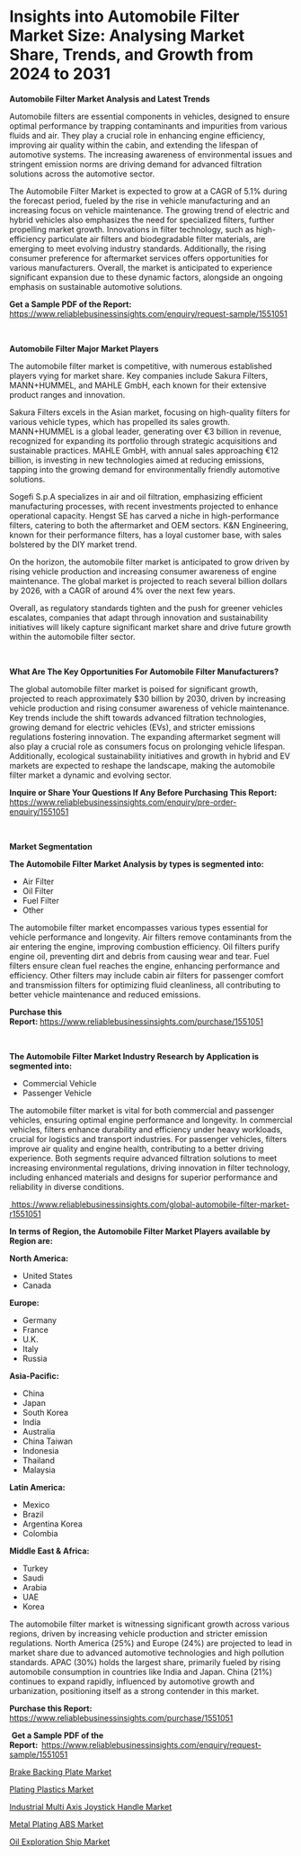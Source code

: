 <p><h1>Insights into Automobile Filter Market Size: Analysing Market Share, Trends, and Growth from 2024 to 2031</h1></p><p><strong>Automobile Filter Market Analysis and Latest Trends</strong></p>
<p><p>Automobile filters are essential components in vehicles, designed to ensure optimal performance by trapping contaminants and impurities from various fluids and air. They play a crucial role in enhancing engine efficiency, improving air quality within the cabin, and extending the lifespan of automotive systems. The increasing awareness of environmental issues and stringent emission norms are driving demand for advanced filtration solutions across the automotive sector.</p><p>The Automobile Filter Market is expected to grow at a CAGR of 5.1% during the forecast period, fueled by the rise in vehicle manufacturing and an increasing focus on vehicle maintenance. The growing trend of electric and hybrid vehicles also emphasizes the need for specialized filters, further propelling market growth. Innovations in filter technology, such as high-efficiency particulate air filters and biodegradable filter materials, are emerging to meet evolving industry standards. Additionally, the rising consumer preference for aftermarket services offers opportunities for various manufacturers. Overall, the market is anticipated to experience significant expansion due to these dynamic factors, alongside an ongoing emphasis on sustainable automotive solutions.</p></p>
<p><strong>Get a Sample PDF of the Report:&nbsp;</strong> <a href="https://www.reliablebusinessinsights.com/enquiry/request-sample/1551051?utm_campaign=84&utm_medium=2&utm_source=Github&utm_content=ia&utm_term=01112024&utm_id=automobile-filter">https://www.reliablebusinessinsights.com/enquiry/request-sample/1551051</a></p>
<p>&nbsp;</p>
<p><strong>Automobile Filter Major Market Players</strong></p>
<p><p>The automobile filter market is competitive, with numerous established players vying for market share. Key companies include Sakura Filters, MANN+HUMMEL, and MAHLE GmbH, each known for their extensive product ranges and innovation.</p><p>Sakura Filters excels in the Asian market, focusing on high-quality filters for various vehicle types, which has propelled its sales growth. MANN+HUMMEL is a global leader, generating over €3 billion in revenue, recognized for expanding its portfolio through strategic acquisitions and sustainable practices. MAHLE GmbH, with annual sales approaching €12 billion, is investing in new technologies aimed at reducing emissions, tapping into the growing demand for environmentally friendly automotive solutions.</p><p>Sogefi S.p.A specializes in air and oil filtration, emphasizing efficient manufacturing processes, with recent investments projected to enhance operational capacity. Hengst SE has carved a niche in high-performance filters, catering to both the aftermarket and OEM sectors. K&N Engineering, known for their performance filters, has a loyal customer base, with sales bolstered by the DIY market trend.</p><p>On the horizon, the automobile filter market is anticipated to grow driven by rising vehicle production and increasing consumer awareness of engine maintenance. The global market is projected to reach several billion dollars by 2026, with a CAGR of around 4% over the next few years.</p><p>Overall, as regulatory standards tighten and the push for greener vehicles escalates, companies that adapt through innovation and sustainability initiatives will likely capture significant market share and drive future growth within the automobile filter sector.</p></p>
<p>&nbsp;</p>
<p><strong>What Are The Key Opportunities For Automobile Filter Manufacturers?</strong></p>
<p><p>The global automobile filter market is poised for significant growth, projected to reach approximately $30 billion by 2030, driven by increasing vehicle production and rising consumer awareness of vehicle maintenance. Key trends include the shift towards advanced filtration technologies, growing demand for electric vehicles (EVs), and stricter emissions regulations fostering innovation. The expanding aftermarket segment will also play a crucial role as consumers focus on prolonging vehicle lifespan. Additionally, ecological sustainability initiatives and growth in hybrid and EV markets are expected to reshape the landscape, making the automobile filter market a dynamic and evolving sector.</p></p>
<p><strong>Inquire or Share Your Questions If Any Before Purchasing This Report:</strong> <a href="https://www.reliablebusinessinsights.com/enquiry/pre-order-enquiry/1551051?utm_campaign=84&utm_medium=2&utm_source=Github&utm_content=ia&utm_term=01112024&utm_id=automobile-filter">https://www.reliablebusinessinsights.com/enquiry/pre-order-enquiry/1551051</a></p>
<p>&nbsp;</p>
<p><strong>Market Segmentation</strong></p>
<p><strong>The Automobile Filter Market Analysis by types is segmented into:</strong></p>
<p><ul><li>Air Filter</li><li>Oil Filter</li><li>Fuel Filter</li><li>Other</li></ul></p>
<p><p>The automobile filter market encompasses various types essential for vehicle performance and longevity. Air filters remove contaminants from the air entering the engine, improving combustion efficiency. Oil filters purify engine oil, preventing dirt and debris from causing wear and tear. Fuel filters ensure clean fuel reaches the engine, enhancing performance and efficiency. Other filters may include cabin air filters for passenger comfort and transmission filters for optimizing fluid cleanliness, all contributing to better vehicle maintenance and reduced emissions.</p></p>
<p><strong>Purchase this Report:&nbsp;</strong><a href="https://www.reliablebusinessinsights.com/purchase/1551051?utm_campaign=84&utm_medium=2&utm_source=Github&utm_content=ia&utm_term=01112024&utm_id=automobile-filter">https://www.reliablebusinessinsights.com/purchase/1551051</a></p>
<p>&nbsp;</p>
<p><strong>The Automobile Filter Market Industry Research by Application is segmented into:</strong></p>
<p><ul><li>Commercial Vehicle</li><li>Passenger Vehicle</li></ul></p>
<p><p>The automobile filter market is vital for both commercial and passenger vehicles, ensuring optimal engine performance and longevity. In commercial vehicles, filters enhance durability and efficiency under heavy workloads, crucial for logistics and transport industries. For passenger vehicles, filters improve air quality and engine health, contributing to a better driving experience. Both segments require advanced filtration solutions to meet increasing environmental regulations, driving innovation in filter technology, including enhanced materials and designs for superior performance and reliability in diverse conditions.</p></p>
<p><a href="https://www.reliablebusinessinsights.com/global-automobile-filter-market-r1551051?utm_campaign=84&utm_medium=2&utm_source=Github&utm_content=ia&utm_term=01112024&utm_id=automobile-filter">&nbsp;https://www.reliablebusinessinsights.com/global-automobile-filter-market-r1551051</a></p>
<p><strong>In terms of Region, the Automobile Filter Market Players available by Region are:</strong></p>
<p>
    <p> <strong> North America: </strong>
        <ul>
            <li>United States</li>
            <li>Canada</li>
        </ul>
        </p> 
    <p> <strong> Europe: </strong>
        <ul>
            <li>Germany</li>
            <li>France</li>
            <li>U.K.</li>
            <li>Italy</li>
            <li>Russia</li>
        </ul>
        </p> 
    <p> <strong> Asia-Pacific: </strong>
        <ul>
            <li>China</li>
            <li>Japan</li>
            <li>South Korea</li>
            <li>India</li>
            <li>Australia</li>
            <li>China Taiwan</li>
            <li>Indonesia</li>
            <li>Thailand</li>
            <li>Malaysia</li>
        </ul>
        </p> 
    <p> <strong> Latin America: </strong>
        <ul>
            <li>Mexico</li>
            <li>Brazil</li>
            <li>Argentina Korea</li>
            <li>Colombia</li>
        </ul>
        </p> 
    <p> <strong> Middle East & Africa: </strong>
        <ul>
            <li>Turkey</li>
            <li>Saudi</li>
            <li>Arabia</li>
            <li>UAE</li>
            <li>Korea</li>
        </ul>
    </p>
    </p>
<p><p>The automobile filter market is witnessing significant growth across various regions, driven by increasing vehicle production and stricter emission regulations. North America (25%) and Europe (24%) are projected to lead in market share due to advanced automotive technologies and high pollution standards. APAC (30%) holds the largest share, primarily fueled by rising automobile consumption in countries like India and Japan. China (21%) continues to expand rapidly, influenced by automotive growth and urbanization, positioning itself as a strong contender in this market.</p></p>
<p><strong>Purchase this Report: </strong><a href="https://www.reliablebusinessinsights.com/purchase/1551051?utm_campaign=84&utm_medium=2&utm_source=Github&utm_content=ia&utm_term=01112024&utm_id=automobile-filter">https://www.reliablebusinessinsights.com/purchase/1551051</a></p>
<p>&nbsp;<strong>Get a Sample PDF of the Report:&nbsp;&nbsp;</strong><a href="https://www.reliablebusinessinsights.com/enquiry/request-sample/1551051?utm_campaign=84&utm_medium=2&utm_source=Github&utm_content=ia&utm_term=01112024&utm_id=automobile-filter">https://www.reliablebusinessinsights.com/enquiry/request-sample/1551051</a></p>
<p><strong></strong></p>
<p><p><a href="https://github.com/akrenkthongy/Market-Research-Report-List-1/blob/main/brake-backing-plate-market.md?utm_campaign=84&utm_medium=2&utm_source=Github&utm_content=ia&utm_term=01112024&utm_id=automobile-filter">Brake Backing Plate Market</a></p><p><a href="https://www.linkedin.com/pulse/plating-plastics-market-opportunities-emerging-global-trends-shifts-s9zif?utm_campaign=84&utm_medium=2&utm_source=Github&utm_content=ia&utm_term=01112024&utm_id=automobile-filter">Plating Plastics Market</a></p><p><a href="https://issuu.com/reportprime-2/docs/industrial-multi-axis-joystick-hand_b6176c4d92caaa?utm_campaign=84&utm_medium=2&utm_source=Github&utm_content=ia&utm_term=01112024&utm_id=automobile-filter">Industrial Multi Axis Joystick Handle Market</a></p><p><a href="https://www.linkedin.com/pulse/global-metal-plating-abs-market-trends-forecasts-strategic-a9jae?utm_campaign=84&utm_medium=2&utm_source=Github&utm_content=ia&utm_term=01112024&utm_id=automobile-filter">Metal Plating ABS Market</a></p><p><a href="https://github.com/MegiDuro586/Market-Research-Report-List-1/blob/main/oil-exploration-ship-market.md?utm_campaign=84&utm_medium=2&utm_source=Github&utm_content=ia&utm_term=01112024&utm_id=automobile-filter">Oil Exploration Ship Market</a></p></p>